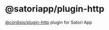 # @satoriapp/plugin-http

[@cordisjs/plugin-http](https://github.com/cordiverse/http) plugin for Satori App
